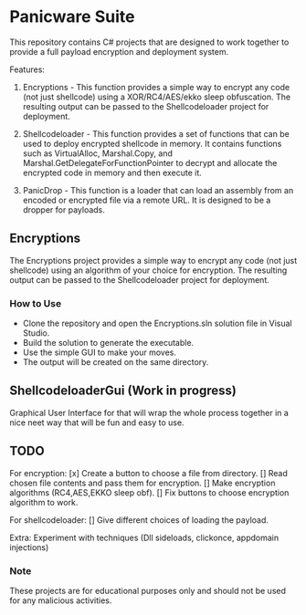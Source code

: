 # Panicware Suite

This repository contains C# projects that are designed to work together to provide a full payload encryption and deployment system.

Features:
1. Encryptions - This function provides a simple way to encrypt any code (not just shellcode) using a XOR/RC4/AES/ekko sleep obfuscation. The resulting output can be passed to the Shellcodeloader project for deployment.

2. Shellcodeloader - This function provides a set of functions that can be used to deploy encrypted shellcode in memory. It contains functions such as VirtualAlloc, Marshal.Copy, and Marshal.GetDelegateForFunctionPointer to decrypt and allocate the encrypted code in memory and then execute it.

3. PanicDrop - This function is a loader that can load an assembly from an encoded or encrypted file via a remote URL. It is designed to be a dropper for payloads.

## Encryptions
The Encryptions project provides a simple way to encrypt any code (not just shellcode) using an algorithm of your choice for encryption. The resulting output can be passed to the Shellcodeloader project for deployment.

### How to Use
- Clone the repository and open the Encryptions.sln solution file in Visual Studio.
- Build the solution to generate the executable.
- Use the simple GUI to make your moves.
- The output will be created on the same directory.

## ShellcodeloaderGui (Work in progress)
Graphical User Interface for that will wrap the whole process together in a nice neet way that will be fun and easy to use.

## TODO
For encryption: 
[x] Create a button to choose a file from directory.
[] Read chosen file contents and pass them for encryption.
[] Make encryption algorithms (RC4,AES,EKKO sleep obf).
[] Fix buttons to choose encryption algorithm to work.

For shellcodeloader:
[] Give different choices of loading the payload.

Extra:
Experiment with techniques (Dll sideloads, clickonce, appdomain injections)

### Note
These projects are for educational purposes only and should not be used for any malicious activities.
